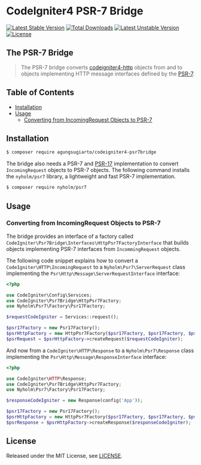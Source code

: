 # CodeIgniter4 PSR-7 Bridge

[![Latest Stable Version](https://poser.pugx.org/agungsugiarto/codeigniter4-psr7bridge/v)](https://packagist.org/packages/agungsugiarto/codeigniter4-psr7bridge)
[![Total Downloads](https://poser.pugx.org/agungsugiarto/codeigniter4-psr7bridge/downloads)](https://packagist.org/packages/agungsugiarto/codeigniter4-psr7bridge)
[![Latest Unstable Version](https://poser.pugx.org/agungsugiarto/codeigniter4-psr7bridge/v/unstable)](https://packagist.org/packages/agungsugiarto/codeigniter4-psr7bridge)
[![License](https://poser.pugx.org/agungsugiarto/codeigniter4-psr7bridge/license)](https://packagist.org/packages/agungsugiarto/codeigniter4-psr7bridge)

## The PSR-7 Bridge

> The PSR-7 bridge converts [codeigniter4-http](https://codeigniter4.github.io/userguide/incoming/message.html)
objects from and to objects implementing HTTP message interfaces defined
by the [PSR-7](http://www.php-fig.org/psr/psr-7/).

## Table of Contents

- <a href="#installation">Installation</a>
- <a href="#usage">Usage</a>
    - <a href="#converting-from-incomingrequest-objects-to-psr-7">Converting from IncomingRequest Objects to PSR-7</a>

## Installation

```sh
$ composer require agungsugiarto/codeigniter4-psr7bridge
```

The bridge also needs a PSR-7 and [PSR-17](https://www.php-fig.org/psr/psr-17/) implementation to convert
``IncomingRequest`` objects to PSR-7 objects. The following command installs the
``nyholm/psr7`` library, a lightweight and fast PSR-7 implementation.
```sh
$ composer require nyholm/psr7
```

## Usage
### Converting from IncomingRequest Objects to PSR-7

The bridge provides an interface of a factory called
``CodeIgniter\Psr7Bridge\Interfaces\HttpPsr7FactoryInterface``
that builds objects implementing PSR-7 interfaces from ``IncommingRequest`` objects.

The following code snippet explains how to convert a ``CodeIgniter\HTTP\IncomingRequest``
to a ``Nyholm\Psr7\ServerRequest`` class implementing the
``Psr\Http\Message\ServerRequestInterface`` interface:

```php
<?php

use CodeIgniter\Config\Services;
use CodeIgniter\Psr7Bridge\HttpPsr7Factory;
use Nyholm\Psr7\Factory\Psr17Factory;

$requestCodeIgniter = Services::request();

$psr17Factory = new Psr17Factory();
$psrHttpFactory = new HttpPsr7Factory($psr17Factory, $psr17Factory, $psr17Factory, $psr17Factory);
$psrRequest = $psrHttpFactory->createRequest($requestCodeIgniter);
```

And now from a ``CodeIgniter\HTTP\Response`` to a
``Nyholm\Psr7\Response`` class implementing the
``Psr\Http\Message\ResponseInterface`` interface:

```php
<?php

use CodeIgniter\HTTP\Response;
use CodeIgniter\Psr7Bridge\HttpPsr7Factory;
use Nyholm\Psr7\Factory\Psr17Factory;

$responseCodeIgniter = new Response(config('App'));

$psr17Factory = new Psr17Factory();
$psrHttpFactory = new HttpPsr7Factory($psr17Factory, $psr17Factory, $psr17Factory, $psr17Factory);
$psrResponse = $psrHttpFactory->createResponse($responseCodeIgniter);
```

## License

Released under the MIT License, see [LICENSE](https://github.com/agungsugiarto/codeigniter4-psr7bridge/blob/master/LICENSE.md).
